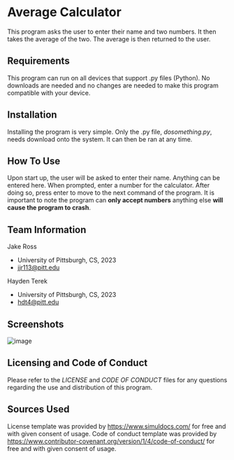# Average Calculator

This program asks the user to enter their name and two numbers. It then takes the average of the two. The average is then returned to the user. 

## Requirements

This program can run on all devices that support .py files (Python). No downloads are needed and no changes are needed to make this program compatible with your device.

## Installation

Installing the program is very simple. Only the .py file, *dosomething.py*, needs download onto the system. It can then be ran at any time.

## How To Use

Upon start up, the user will be asked to enter their name. Anything can be entered here. When prompted, enter a number for the calculator. After doing so, press enter to move to the next command of the program. It is important to note the program can **only accept numbers** anything else **will cause the program to crash**.

## Team Information

Jake Ross

* University of Pittsburgh, CS, 2023
* jjr113@pitt.edu

Hayden Terek

* University of Pittsburgh, CS, 2023
* hdt4@pitt.edu

## Screenshots
![image](https://user-images.githubusercontent.com/91906368/138929467-7e088a68-7eff-4dc3-a217-b964dce11d0c.png)

## Licensing and Code of Conduct 

Please refer to the *LICENSE* and *CODE OF CONDUCT* files for any questions regarding the use and distribution of this program.

## Sources Used
License template was provided by https://www.simuldocs.com/ for free and with given consent of usage.
Code of conduct template was provided by https://www.contributor-covenant.org/version/1/4/code-of-conduct/ for free and with given consent of usage.
